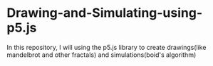 # Drawing-and-Simulating-using-p5.js
In this repository, I will using the p5.js library to create drawings(like mandelbrot and other fractals) and simulations(boid's  algorithm)
